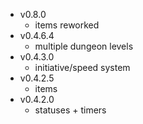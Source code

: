 - v0.8.0
  - items reworked
- v0.4.6.4
  - multiple dungeon levels
- v0.4.3.0
  - initiative/speed system
- v0.4.2.5
  - items
- v0.4.2.0
  - statuses + timers
